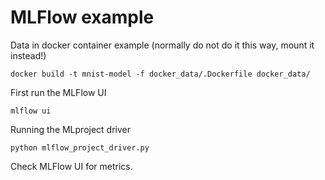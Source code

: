 # MLFlow example
Data in docker container example (normally do not do it this way, mount it instead!)
```
docker build -t mnist-model -f docker_data/.Dockerfile docker_data/
```

First run the MLFlow UI
```
mlflow ui
```

Running the MLproject driver
```
python mlflow_project_driver.py
```

Check MLFlow UI for metrics.